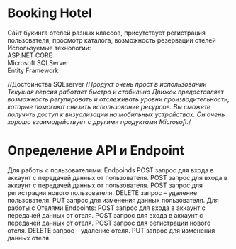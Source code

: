 <h1>Booking Hotel</h1>
Сайт букинга отелей разных классов, присутствует регистрация пользователя, просмотр каталога, возможность резервации отелей
<br>
Используемые технологии:
<br>
  ASP.NET CORE
  <br>
  Microsoft SQLServer
  <br>
  Entity Framework
  
  
  //Достоинства SQLserver
  /*Продукт очень прост в использовании
Текущая версия работает быстро и стабильно
Движок предоставляет возможность регулировать и отслеживать уровни производительности, которые помогают снизить использование ресурсов.
Вы сможете получить доступ к визуализации на мобильных устройствах.
Он очень хорошо взаимодействует с другими продуктами Microsoft.*/

<h1>
Определение API и Endpoint
	</h1>

  Для работы с пользователями:
    Endpoinds
		POST запрос для входа в аккаунт с передачей данных от пользователя.
		POST запрос для входа в аккаунт с передачей данных от пользователя.
		POST запрос для регистрации нового пользователя.
		DELETE запрос – удаление пользователя.
		PUT запрос для изменения данных пользователя.
	Для работы с Отелями
	Endpoints:
		POST запрос для входа в аккаунт с передачей данных от отеля.
		POST запрос для входа в аккаунт с передачей данных от отеля.
		POST запрос для регистрации нового отеля.
		DELETE запрос – удаление отеля.
		PUT запрос для изменения данных отеля.
